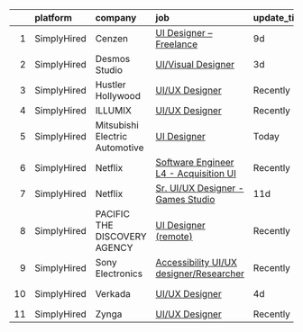 

|    | platform    | company                        | job                                                                                                                                             | update_time   | location           |
|---:|:------------|:-------------------------------|:------------------------------------------------------------------------------------------------------------------------------------------------|:--------------|:-------------------|
|  1 | SimplyHired | Cenzen                         | [UI Designer – Freelance](https://www.simplyhired.com/job/YoendQDtRn6-zT2t1SVIT9L-6IofDmMyn8fTlD7qvbuym5OnDMZyxg?q=ui+designer)                 | 9d            | New York, NY       |
|  2 | SimplyHired | Desmos Studio                  | [UI/Visual Designer](https://www.simplyhired.com/job/GfZBbouraKC1BxgQwF8tC6hcGpmpctqoh2gC84x0yFmQgKb4jwnqIg?q=ui+designer)                      | 3d            | Remote             |
|  3 | SimplyHired | Hustler Hollywood              | [UI/UX Designer](https://www.simplyhired.com/job/EbOJFHu5t_27WFo0YXDg1KA_PLtNtU6cXTQuRJH8_7GatxRi1qSHCQ?q=ui+designer)                          | Recently      | Beverly Hills, CA  |
|  4 | SimplyHired | ILLUMIX                        | [UI/UX Designer](https://www.simplyhired.com/job/xq-fGnDj9Klr47w8k4Ok4GQ2b2WKUrhMQtZuOElGoaIPDAwen_R7Qg?q=ui+designer)                          | Recently      | Remote             |
|  5 | SimplyHired | Mitsubishi Electric Automotive | [UI Designer](https://www.simplyhired.com/job/Y1bQ-eDk-gLJpES-cqMYJg3Q1K5kQ6ov4VlBmpMzwAB4NWP9hp-8kw?q=ui+designer)                             | Today         | Detroit, MI        |
|  6 | SimplyHired | Netflix                        | [Software Engineer L4 - Acquisition UI](https://www.simplyhired.com/job/MewjA4tIM3AQZ5UEsNQMeDsA1D9LOnO54B8m8m2-ZUhXvcUr0JYaBA?q=ui+designer)   | Recently      | Remote             |
|  7 | SimplyHired | Netflix                        | [Sr. UI/UX Designer - Games Studio](https://www.simplyhired.com/job/w2z6BCd6hnn_26Y3EZ_NpCXBkE9GnORZYv95aMaQXG7YFii4thdwLw?q=ui+designer)       | 11d           | Remote +1 location |
|  8 | SimplyHired | PACIFIC THE DISCOVERY AGENCY   | [UI Designer (remote)](https://www.simplyhired.com/job/AACAJrLN2DXaCv1VFsXK2Xb8JV8ihXQmcURFsbqU3PtbD1bnh8kw4A?q=ui+designer)                    | Recently      | San Diego, CA      |
|  9 | SimplyHired | Sony Electronics               | [Accessibility UI/UX designer/Researcher](https://www.simplyhired.com/job/rj2QgQ7T8vCD2rN6izndTx06dW-AYv9TJvz_rJ9AcjJg0pF8fNMJCQ?q=ui+designer) | Recently      | San Diego, CA      |
| 10 | SimplyHired | Verkada                        | [UI/UX Designer](https://www.simplyhired.com/job/eD_lpW55oX-aOo6lv0zGZo_Pe28oy0vM1_1qI0ZnAb-J2_MCWjj6DA?q=ui+designer)                          | 4d            | San Mateo, CA      |
| 11 | SimplyHired | Zynga                          | [UI/UX Designer](https://www.simplyhired.com/job/Ft2ZRrzdaTBm2MJPK_gNxQ6xKfcelG1cjFYCnRt5PdM4ZJ4B2U3RRA?q=ui+designer)                          | Recently      | Remote             |